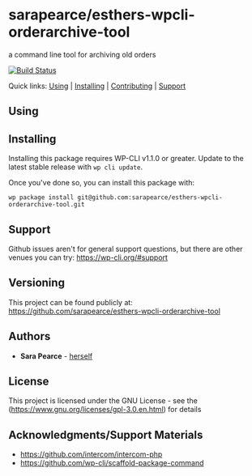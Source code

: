 sarapearce/esthers-wpcli-orderarchive-tool
===================================

a command line tool for archiving old orders

[![Build Status](https://travis-ci.org/sarapearce/esthers-wpcli-orderarchive-tool.svg?branch=master)](https://travis-ci.org/sarapearce/esthers-wpcli-orderarchive-tool)

Quick links: [Using](#using) | [Installing](#installing) | [Contributing](#contributing) | [Support](#support)

## Using



## Installing

Installing this package requires WP-CLI v1.1.0 or greater. Update to the latest stable release with `wp cli update`.

Once you've done so, you can install this package with:

    wp package install git@github.com:sarapearce/esthers-wpcli-orderarchive-tool.git


## Support

Github issues aren't for general support questions, but there are other venues you can try: https://wp-cli.org/#support

## Versioning

This project can be found publicly at: https://github.com/sarapearce/esthers-wpcli-orderarchive-tool

## Authors

* **Sara Pearce** - [herself](http://sarapearce.net)

## License

This project is licensed under the GNU License - see the (https://www.gnu.org/licenses/gpl-3.0.en.html) for details

## Acknowledgments/Support Materials

* https://github.com/intercom/intercom-php
* https://github.com/wp-cli/scaffold-package-command
